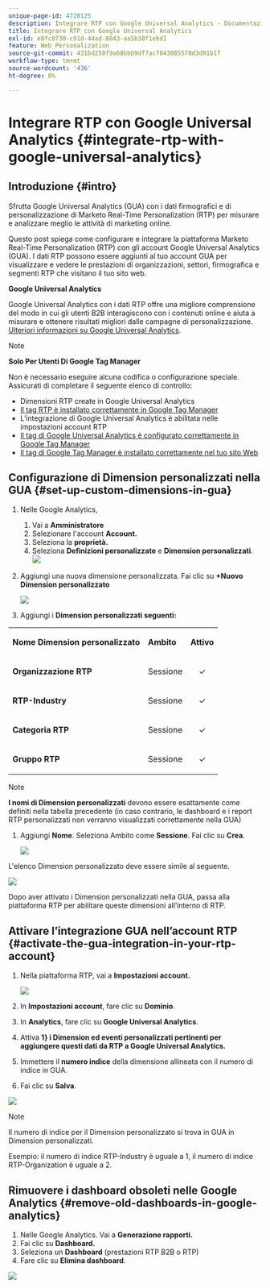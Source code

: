 ```yaml
---
unique-page-id: 4720125
description: Integrare RTP con Google Universal Analytics - Documentazione Marketo - Documentazione del prodotto
title: Integrare RTP con Google Universal Analytics
exl-id: e8fc8730-c91d-44ad-8843-aa5b38f1ebd1
feature: Web Personalization
source-git-commit: 431bd258f9a68bbb9df7acf043085578d3d91b1f
workflow-type: tm+mt
source-wordcount: '436'
ht-degree: 0%

---
```


# Integrare RTP con Google Universal Analytics {#integrate-rtp-with-google-universal-analytics}

## Introduzione {#intro}

Sfrutta Google Universal Analytics (GUA) con i dati firmografici e di personalizzazione di Marketo Real-Time Personalization (RTP) per misurare e analizzare meglio le attività di marketing online.

Questo post spiega come configurare e integrare la piattaforma Marketo Real-Time Personalization (RTP) con gli account Google Universal Analytics (GUA). I dati RTP possono essere aggiunti al tuo account GUA per visualizzare e vedere le prestazioni di organizzazioni, settori, firmografica e segmenti RTP che visitano il tuo sito web.

**Google Universal Analytics**

Google Universal Analytics con i dati RTP offre una migliore comprensione del modo in cui gli utenti B2B interagiscono con i contenuti online e aiuta a misurare e ottenere risultati migliori dalle campagne di personalizzazione. [Ulteriori informazioni su Google Universal Analytics](https://support.google.com/analytics/answer/2790010/?hl=en&amp;authuser=1).

>[!NOTE]
>
>**Solo Per Utenti Di Google Tag Manager**
>
>Non è necessario eseguire alcuna codifica o configurazione speciale. Assicurati di completare il seguente elenco di controllo:
>
>* Dimensioni RTP create in Google Universal Analytics
>* [Il tag RTP è installato correttamente in Google Tag Manager](https://docs.marketo.com/display/public/DOCS/Implementing+RTP+using+Google+Tag+Manager)
>* L’integrazione di Google Universal Analytics è abilitata nelle impostazioni account RTP
>* [Il tag di Google Universal Analytics è configurato correttamente in Google Tag Manager](https://support.google.com/tagmanager/answer/6107124?hl=en)
>* [Il tag di Google Tag Manager è installato correttamente nel tuo sito Web](https://developers.google.com/tag-manager/quickstart)

## Configurazione di Dimension personalizzati nella GUA {#set-up-custom-dimensions-in-gua}

1. Nelle Google Analytics,

   1. Vai a **Amministratore**
   1. Selezionare l&#39;account **Account.**
   1. Seleziona la **proprietà.**
   1. Seleziona **Definizioni personalizzate** e **Dimension personalizzati**.
      ![](assets/image2014-11-29-11-3a2-3a32.png)

1. Aggiungi una nuova dimensione personalizzata. Fai clic su **+Nuovo Dimension personalizzato**

   ![](assets/image2014-11-29-11-3a8-3a16.png)

1. Aggiungi i **Dimension personalizzati seguenti:**

<table> 
 <tbody> 
  <tr> 
   <td><p><strong>Nome Dimension personalizzato</strong></p></td> 
   <td><p><strong>Ambito</strong></p></td> 
   <td><p><strong>Attivo</strong></p></td> 
  </tr> 
  <tr> 
   <td><p><strong>Organizzazione RTP</strong></p></td> 
   <td><p>Sessione</p></td> 
   <td><p align="center">✓</p></td> 
  </tr> 
  <tr> 
   <td><p><strong>RTP-Industry</strong></p></td> 
   <td><p>Sessione</p></td> 
   <td><p align="center">✓</p></td> 
  </tr> 
  <tr> 
   <td><p><strong>Categoria RTP</strong></p></td> 
   <td><p>Sessione</p></td> 
   <td><p align="center">✓</p></td> 
  </tr> 
  <tr> 
   <td><p><strong>Gruppo RTP</strong></p></td> 
   <td><p>Sessione</p></td> 
   <td><p align="center">✓</p></td> 
  </tr> 
 </tbody> 
</table>

>[!NOTE]
>
>**I nomi di Dimension personalizzati** devono essere esattamente come definiti nella tabella precedente (in caso contrario, le dashboard e i report RTP personalizzati non verranno visualizzati correttamente nella GUA)

1. Aggiungi **Nome**. Seleziona Ambito come **Sessione**. Fai clic su **Crea**.

   ![](assets/image2014-11-29-11-3a12-3a51.png)

L&#39;elenco Dimension personalizzato deve essere simile al seguente.

![](assets/image2014-11-29-11-36-50-version-2.png)

Dopo aver attivato i Dimension personalizzati nella GUA, passa alla piattaforma RTP per abilitare queste dimensioni all’interno di RTP.

## Attivare l’integrazione GUA nell’account RTP {#activate-the-gua-integration-in-your-rtp-account}

1. Nella piattaforma RTP, vai a **Impostazioni account.**

   ![](assets/image2014-11-29-11-3a27-3a7.png)

1. In **Impostazioni account**, fare clic su **Dominio**.
1. In **Analytics**, fare clic su **Google Universal Analytics**.
1. Attiva **1} i Dimension ed eventi personalizzati pertinenti per aggiungere questi dati da RTP a Google Universal Analytics.**
1. Immettere il **numero indice** della dimensione allineata con il numero di indice in GUA.
1. Fai clic su **Salva**.

![](assets/image2014-11-29-11-31-23-version-2.png)

>[!NOTE]
>
>Il numero di indice per il Dimension personalizzato si trova in GUA in Dimension personalizzati.
>
>Esempio: il numero di indice RTP-Industry è uguale a 1, il numero di indice RTP-Organization è uguale a 2.

## Rimuovere i dashboard obsoleti nelle Google Analytics {#remove-old-dashboards-in-google-analytics}

1. Nelle Google Analytics. Vai a **Generazione rapporti.**
1. Fai clic su **Dashboard.**
1. Seleziona un **Dashboard** (prestazioni RTP B2B o RTP)
1. Fare clic su **Elimina dashboard**.

![](assets/image2014-11-29-11-3a42-3a55.png)
